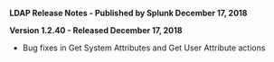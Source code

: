 **LDAP Release Notes - Published by Splunk December 17, 2018**


**Version 1.2.40 - Released December 17, 2018**

* Bug fixes in Get System Attributes and Get User Attribute actions
